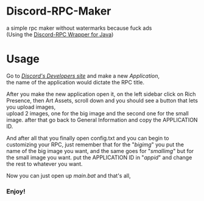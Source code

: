 # Discord-RPC-Maker
a simple rpc maker without watermarks because fuck ads  
(Using the [Discord-RPC Wrapper for Java](https://github.com/Vatuu/discord-rpc))
# Usage
Go to _[Discord's Developers site](https://discord.com/developers)_ and make a new _Application_,  
the name of the application would dictate the RPC title.  

After you make the new application open it, on the left sidebar click on Rich Presence, then Art Assets, scroll down and you should see a button that lets you upload images,  
upload 2 images, one for the big image and the second one for the small image. after that go back to General Information and copy the APPLICATION ID.  

And after all that you finally open config.txt and you can begin to customizing your RPC, just remember that for the "_bigimg_" you put the name of the big image you want, and the same goes for "_smallimg_" but for the small image you want. put the APPLICATION ID in "_appid_" and change the rest to whatever you want.  

Now you can just open up _main.bat_ and that's all,  
### Enjoy!

